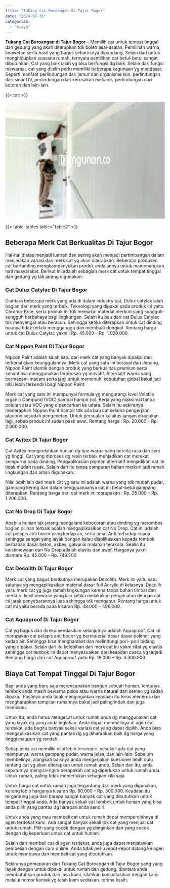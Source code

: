 ```yaml
---
title: "Tukang Cat Boroangan di Tajur Bogor"
date: "2024-07-31"
categories: 
  - "biaya"
---
```


**Tukang Cat Boroangan di Tajur Bogor** – Memilih cat untuk tempat tinggal dan gedung yang akan diterapkan tdk boleh asal-asalan. Pemilihan warna, keawetan serta hasil yang bagus seharusnya dipandang. Selain dari untuk menghidupkan suasana rumah, ternyata pemilihan cat betul-betul sangat dibutuhkan. Cat yang baik ialah yg bisa berfungsi dg baik. Selain dari fungsi mewarnai, cat yang dipilih perlu memiliki beberapa kegunaan yg mendasar. Seperti manfaat perlindungan dari jamur dan organisme lain, perlindungan dari sinar UV, perlindungan dari kerusakan mekanis, perlindungan dari kotoran dan lain-lain.

{{< toc >}}

![Tukang Cat Boroangan di Tajur Bogor](/images/jasa-cat-murah12.png)

{{< table-tables table="table2" >}}

## Beberapa Merk Cat Berkualitas Di Tajur Bogor

Hal-hal diatas menjadi lumrah dan sering akan menjadi pertimbangan dalam menjadikan variasi dan merk cat yg akan diterapkan. Beberapa produsen cat bertanding mengkampanyekan produk andalannya untuk memenangkan hati masyarakat. Berikut ini adalah sebagian merk cat untuk tempat tinggal dan gedung yg tak jarang digunakan:

### Cat Dulux Catylac Di Tajur Bogor

Diantara beberapa merk yang ada di dalam industry cat, Dulux catylax ialah bagian dari merk yang terbaik. Teknologi yang dipakai pada produk ini yaitu Chroma-Brite, serta produk ini tdk memakai material merkuri yang sungguh-sungguh berbahaya bagi lingkungan. Selain itu bau dari cat Dulux Catylac tdk menyengat atau beracun. Sehingga ketika diterapkan untuk cat dinding baunya tidak terlalu mengganggu dan membuat dongkol. Rentang harga untuk cat Dulux Catylac yakni : Rp. 45.000 – Rp. 1.020.000.

### Cat Nippon Paint Di Tajur Bogor

Nippon Paint adalah salah satu dari merk cat yang banyak dipakai dan terkenal akan keunggulannya. Merk cat yang satu ini berasal dari Jepang, Nippon Paint identik dengan produk yang berkualitas premium serta senantiasa menggunakan terobosan yg inovatif. Alternatif warna yang bermacam-macam serta janji untuk memenuhi kebutuhan global bakal jadi nilai lebih tersendiri bagi Nippon Paint.

Merk cat yang satu ini mempunyai formula yg mengurangi level Volatile organic Compund (VOC) sampai hampir nol. Kerja yang maksimal tanpa polutan atau VOC yang dipancarkan ke udara. Selain itu sekiranya menerapkan Nippon Paint hampir tdk ada bau cat selama pengerjaan ataupun sesudah pengecetan. Untuk persoalan kulaitas jangan diragukan lagi, sebab produk ini sudah pasti awet. Rentang harga : Rp. 20.000 – Rp. 2.000.000.

### Cat Avitex Di Tajur Bogor

Cat Avitex mengindahkan hunian dg tipe warna yang bercita rasa dan seni yg tinggi. Cat yang diproses dg resin terbaik menjadikan cat merekat sempurna pada dinding. Pengaplikasian pigmen alternatif menjadikan cat ini tidak mudah rusak. Selain dari itu tanpa campuran bahan merkuri jadi ramah lingkungan dan aman digunakan.

Nilai lebih lain dari merk cat yg satu ini adalah warna yang tdk mudah pudar, gampang kering dan dalam pengguanaanya cat ini betul-betul gampang diterapkan. Rentang harga dari cat merk ini merupakan : Rp. 25.000 – Rp. 1.206.000.

### Cat No Drop Di Tajur Bogor

Apabila hunian tak jarang mengalami kebocoran atau dinding yg merembes bagian pilihan terbaik adalah mengaplikasikan cat No Drop. Cat ini adalah cat pelapis anti bocor yang kedap air, serta amat Anti terhadap cuaca sehingga sangat yang layak dengan kalau diaplikasikan kepada tembok berbahan dasar beton, asbes, galvanis malahan terakota. Sealin itu keistimewaan dari No Drop adalah elastis dan awet. Harganya yakni diantara Rp. 45.000 – Rp. 749.500

### Cat Decolith Di Tajur Bogor

Merk cat yang bagus berikutnya merupakan Decolith. Merk ini yaitu satu satunya yg mengaplikasikan material dasar full Acrylic di kelasnya. Decolih yaitu merk cat yg juga ramah lingkungan karena tanpa bahan timbal dan merkuri. keistimewaan yang lain ketika melakukan pengecatan dengan cat ini jarak penyebarannya luas sehingga tdk mengapur. Rentang harga untuk cat ini yaitu berada pada kisaran Rp. 48.000 – 496.000.

### Cat Aquaproof Di Tajur Bogor

Cat yg bagus dan direkomendasikan selanjutnya adalah Aquaproof. Cat ini merupakan cat pelapis anti bocor yg bermaterial dasar dasar polimer yang kedap air. Sehingga bisa menghambat dan melindungi pori- pori bidang yang dipakai. Selain dari itu kelebihan dari merk cat ini yakni sifat yg elastis sehingga cat tembok ini dapat menyesuaikan dari keaadan cuaca yg terjadi. Bentang harga dari cat Aquaproof yaitu Rp. 18.000 – Rp. 3.300.000.

## Biaya Cat Tempat Tinggal Di Tajur Bogor

Bagi anda yang baru saja merencanakan bangun sebuah hunian, tentunya tembok anda masih bewarna polos atau warna natural dari semen yg sudah dipakai. Pastinya anda tidak menginginkan keadaan itu terus menerus dan mengharapkan tampilan rumahnya bakal jadi paling indah dan juga memukau.

Untuk itu, anda harus mengecat untuk rumah anda dg menggunakan cat yang layak dg yang anda inginkan. Anda dapat membelinya di agen cat terdekat, ada begitu banyak sekali variasi cat yang dapat dipilih. Anda bisa mengaplikasikan cat yang pantas dg yg diharapkan baik dg harga yang tinggi maupun yg rendah.

Setiap jenis cat memiliki nilai lebih tersendiri, sesekali ada cat yang mempunyai warna gampang pudar, warna jelas, dan lain-lain. Sebelum membelinya, alangkah baiknya anda mengerjakan kuesioner lebih dulu tentang cat yg akan diterapkan untuk rumah anda. Selain dari itu, anda sepatutnya mengira-ngira berapakah cat yg diperlukan untuk rumah anda. Untuk rumah, paling tidak memerlukan sebagian kilo saja.

Untuk harga cat untuk rumah juga tergantung dari merk yang digunakan, kurang lebih harganya kisaran Rp. 80.000 – Rp. 300.000. Keadaan itu tergantung juga dari barapa sangat banyak cat yang dibutuhkan untuk tempat tinggal anda. Ada banyak sekali cat tembok untuk hunian yang bisa anda pilih yang pantas dg harapan anda sendiri.

Untuk anda yang mau membeli cat untuk rumah dapat memperolehnya di agen terdekat kami. Ada sangat banyak sekali tok cat yang menjual cat untuk rumah. Pilih yang cocok dengan yg diinginkan dan yang cocok dengan dg keperluan untuk cat untuk hunian.

Selain dari membeli cat di agen terdekat, anda juga dapat menjalankan pembelian dengan cara online. Anda tidak perlu repot-repot datang ke agen untuk membawa dan membeli cat yang dibutuhkan.

Sekiranya pemaparan dari Tukang Cat Boroangan di Tajur Bogor yang yang layak dengan untuk dipakai untuk rumah dan gedung. diantara anda membutuhkan produk dan jasa kami, silahkan konsultasikan dengan kami melalui nomor kontak yg telah kami sediakan. terima kasih.
